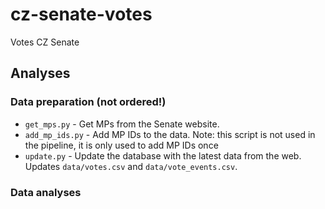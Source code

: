 # cz-senate-votes
Votes CZ Senate

## Analyses

### Data preparation (not ordered!)
- `get_mps.py` - Get MPs from the Senate website.
- `add_mp_ids.py` - Add MP IDs to the data. Note: this script is not used in the pipeline, it is only used to add MP IDs once
- `update.py` - Update the database with the latest data from the web. Updates `data/votes.csv` and `data/vote_events.csv`.

### Data analyses